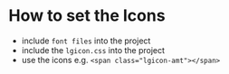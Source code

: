 # How to set the Icons

* include `font files` into the project
* include the `lgicon.css` into the project
* use the icons e.g. `<span class="lgicon-amt"></span>`
